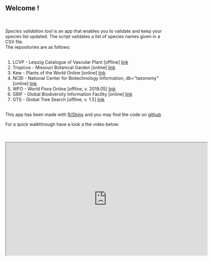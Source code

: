 ## Welcome !
<br><br>
<i> Species validation tool</i> is an app that enables you to validate and keep your species list updated. The script validates a list of species names given in a CSV file. <br>
The repositories are as follows: <br><br>
1) LCVP - Leipzig Catalogue of Vascular Plant [offline] <a href='https://doi.org/10.1101/2020.05.08.077149' target='_blank'>link</a> <br>
2) Tropicos - Missouri Botanical Garden [online] <a href='https://www.tropicos.org/' target='_blank'>link</a><br>
3) Kew  - Plants of the World Online [online] <a href='http://www.plantsoftheworldonline.org/' target='_blank'>link</a> <br>
4) NCBI - National Center for Biotechnology Information, db="taxonomy" [online] <a href='https://www.ncbi.nlm.nih.gov/taxonomy' target='_blank'>link</a><br>
5) WFO  - World Flora Online [offline, v. 2019.05] <a href='http://www.worldfloraonline.org/' target='_blank'>link</a><br>
6) GBIF - Global Biodiversity Information Facility [online] <a href='https://www.gbif.org/' target='_blank'>link</a> <br>
7) GTS - Global Tree Search [offline, v. 1.5] <a href='https://tools.bgci.org/global_tree_search.php' target='_blank'>link</a><br><br>


This app has been made with <a href='https://shiny.rstudio.com/' target='_blank'>R/Shiny</a> and you may find the code on <a href='https://github.com/openforis' target='_blank'>github</a>

For a quick walkthrough have a look a the video below.
<br><br><br>

<iframe style = "display: block; margin: auto;" width="640" height="360" src="https://www.youtube.com/embed/HYJo8BxQT4w"></iframe>



